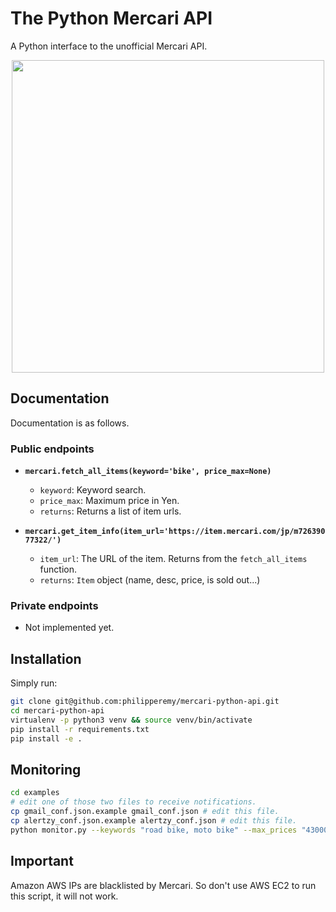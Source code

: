 # The Python Mercari API

A Python interface to the unofficial Mercari API.

<p align="center">
  <img src="https://www-mercari-com.akamaized.net/assets/img/common/common/logo.svg?3119344368" width="500">
</p>

## Documentation

Documentation is as follows.

### Public endpoints

- **`mercari.fetch_all_items(keyword='bike', price_max=None)`**
  - `keyword`: Keyword search.
  - `price_max`: Maximum price in Yen.
  - `returns`: Returns a list of item urls.
  

- **`mercari.get_item_info(item_url='https://item.mercari.com/jp/m72639077322/')`**
  - `item_url`: The URL of the item. Returns from the `fetch_all_items` function.
  - `returns`: `Item` object (name, desc, price, is sold out...)

### Private endpoints

- Not implemented yet.
  
## Installation

Simply run:

```bash
git clone git@github.com:philipperemy/mercari-python-api.git
cd mercari-python-api
virtualenv -p python3 venv && source venv/bin/activate
pip install -r requirements.txt
pip install -e .
```

## Monitoring

```bash
cd examples
# edit one of those two files to receive notifications.
cp gmail_conf.json.example gmail_conf.json # edit this file.
cp alertzy_conf.json.example alertzy_conf.json # edit this file.
python monitor.py --keywords "road bike, moto bike" --max_prices "43000,43000" --min_prices "0,0"
```

## Important 

Amazon AWS IPs are blacklisted by Mercari. So don't use AWS EC2 to run this script, it will not work.
